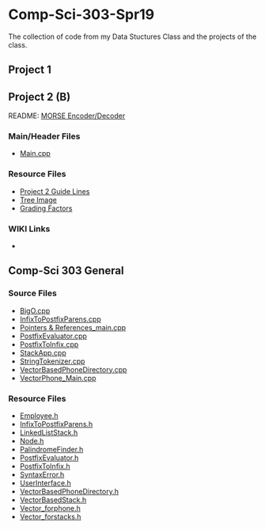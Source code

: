 # Comp-Sci-303-Spr19
The collection of code from my Data Stuctures Class and the projects of the class. 

## Project 1  

## Project 2 (B)
README: [MORSE Encoder/Decoder](https://github.com/RedGrinGrumbler/Comp-Sci-303-Spr19/blob/master/Proj2_README.md "Project 2 README file")
### Main/Header Files  
+ [Main.cpp](https://github.com/RedGrinGrumbler/Comp-Sci-303-Spr19/blob/master/Proj2_main.cpp)

### Resource Files  
+ [Project 2 Guide Lines](https://github.com/RedGrinGrumbler/Comp-Sci-303-Spr19/blob/master/Proj2_Guidelines.md)
+ [Tree Image](https://github.com/RedGrinGrumbler/Comp-Sci-303-Spr19/blob/master/Proj2_ResourceFile_TreeImg.png "Tree Image")
+ [Grading Factors](https://github.com/RedGrinGrumbler/Comp-Sci-303-Spr19/blob/master/Proj2_ResourceFile_GradingFactors.png)

### WIKI Links  
+ 

## Comp-Sci 303 General
### Source Files
+ [BigO.cpp](https://github.com/RedGrinGrumbler/Comp-Sci-303-Spr19/blob/master/SRCCode_BigO.cpp)
+ [InfixToPostfixParens.cpp](https://github.com/RedGrinGrumbler/Comp-Sci-303-Spr19/blob/master/SRCCode_InfixToPostfixParens.cpp)
+ [Pointers & References_main.cpp](https://github.com/RedGrinGrumbler/Comp-Sci-303-Spr19/blob/master/SRCCode_Pointer%26References_main.cpp)
+ [PostfixEvaluator.cpp](https://github.com/RedGrinGrumbler/Comp-Sci-303-Spr19/blob/master/SRCCode_PostfixEvaluator.cpp)
+ [PostfixToInfix.cpp](https://github.com/RedGrinGrumbler/Comp-Sci-303-Spr19/blob/master/SRCCode_PostfixToInfix.cpp)
+ [StackApp.cpp](https://github.com/RedGrinGrumbler/Comp-Sci-303-Spr19/blob/master/SRCCode_StackApp.cpp)
+ [StringTokenizer.cpp](https://github.com/RedGrinGrumbler/Comp-Sci-303-Spr19/blob/master/SRCCode_StringTokenizer.cpp)
+ [VectorBasedPhoneDirectory.cpp](https://github.com/RedGrinGrumbler/Comp-Sci-303-Spr19/blob/master/SRCCode_VectorBasedPhoneDirectory.cpp)
+ [VectorPhone_Main.cpp](https://github.com/RedGrinGrumbler/Comp-Sci-303-Spr19/blob/master/SRCCode_VectorPhone_Main.cpp)

### Resource Files
+ [Employee.h](https://github.com/RedGrinGrumbler/Comp-Sci-303-Spr19/blob/master/SRCCode_Employee.h)
+ [InfixToPostfixParens.h](https://github.com/RedGrinGrumbler/Comp-Sci-303-Spr19/blob/master/SRCCode_InfixToPostfixParens.h)
+ [LinkedListStack.h](https://github.com/RedGrinGrumbler/Comp-Sci-303-Spr19/blob/master/SRCCode_LinkedListStack.h)
+ [Node.h](https://github.com/RedGrinGrumbler/Comp-Sci-303-Spr19/blob/master/SRCCode_Node.h)
+ [PalindromeFinder.h](https://github.com/RedGrinGrumbler/Comp-Sci-303-Spr19/blob/master/SRCCode_PalindromeFinder.h)
+ [PostfixEvaluator.h](https://github.com/RedGrinGrumbler/Comp-Sci-303-Spr19/blob/master/SRCCode_PostfixEvaluator.h)
+ [PostfixToInfix.h](https://github.com/RedGrinGrumbler/Comp-Sci-303-Spr19/blob/master/SRCCode_PostfixToInfix.h)
+ [SyntaxError.h](https://github.com/RedGrinGrumbler/Comp-Sci-303-Spr19/blob/master/SRCCode_SyntaxError.h)
+ [UserInterface.h](https://github.com/RedGrinGrumbler/Comp-Sci-303-Spr19/blob/master/SRCCode_UserInterface.h)
+ [VectorBasedPhoneDirectory.h](https://github.com/RedGrinGrumbler/Comp-Sci-303-Spr19/blob/master/SRCCode_VectorBasedPhoneDirectory.h)
+ [VectorBasedStack.h](https://github.com/RedGrinGrumbler/Comp-Sci-303-Spr19/blob/master/SRCCode_VectorBasedStack.h)
+ [Vector_forphone.h](https://github.com/RedGrinGrumbler/Comp-Sci-303-Spr19/blob/master/SRCCode_Vector_forphone.h)
+ [Vector_forstacks.h](https://github.com/RedGrinGrumbler/Comp-Sci-303-Spr19/blob/master/SRCCode_Vector_forstacks.h)
